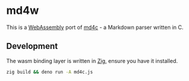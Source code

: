 # md4w

This is a [WebAssembly](https://webassembly.org/) port of [md4c](https://github.com/mity/md4c) - a Markdown parser written in C.


## Development

The wasm binding layer is written in [Zig](https://ziglang.org/), ensure you have it installed.

```bash
zig build && deno run -A md4c.js
```
